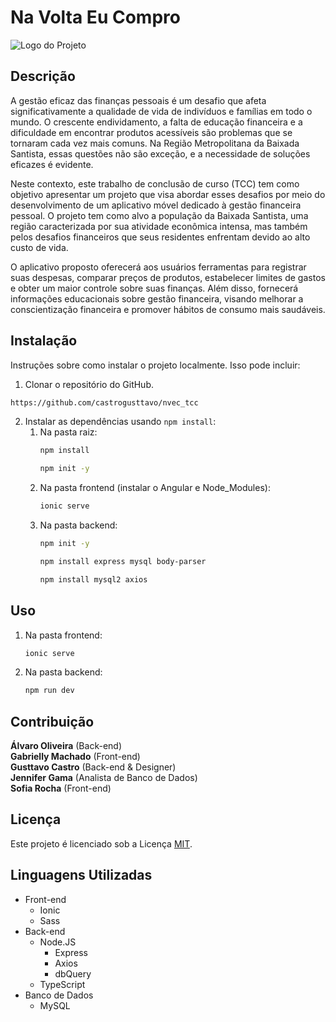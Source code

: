 # Na Volta Eu Compro

![Logo do Projeto](./frontend/src/assets/svg/logo.svg)

## Descrição

A gestão eficaz das finanças pessoais é um desafio que afeta significativamente a qualidade de vida de indivíduos e famílias em todo o mundo. O crescente endividamento, a falta de educação financeira e a dificuldade em encontrar produtos acessíveis são problemas que se tornaram cada vez mais comuns. Na Região Metropolitana da Baixada Santista, essas questões não são exceção, e a necessidade de soluções eficazes é evidente.

Neste contexto, este trabalho de conclusão de curso (TCC) tem como objetivo apresentar um projeto que visa abordar esses desafios por meio do desenvolvimento de um aplicativo móvel dedicado à gestão financeira pessoal. O projeto tem como alvo a população da Baixada Santista, uma região caracterizada por sua atividade econômica intensa, mas também pelos desafios financeiros que seus residentes enfrentam devido ao alto custo de vida.

O aplicativo proposto oferecerá aos usuários ferramentas para registrar suas despesas, comparar preços de produtos, estabelecer limites de gastos e obter um maior controle sobre suas finanças. Além disso, fornecerá informações educacionais sobre gestão financeira, visando melhorar a conscientização financeira e promover hábitos de consumo mais saudáveis. 

## Instalação

Instruções sobre como instalar o projeto localmente. Isso pode incluir:

1. Clonar o repositório do GitHub.

```bash
https://github.com/castrogusttavo/nvec_tcc
```

2. Instalar as dependências usando `npm install`:
   1. Na pasta raiz:
        ```bash
        npm install
        ```
        ```bash
        npm init -y
        ```
   2. Na pasta frontend (instalar o Angular e Node_Modules):
        ```bash
        ionic serve
        ```
   3. Na pasta backend:
        ```bash
        npm init -y
        ```
        ```bash
        npm install express mysql body-parser
        ```
        ```bash
        npm install mysql2 axios
        ```

## Uso
   1. Na pasta frontend:
        ```bash
        ionic serve
        ```
   2. Na pasta backend:
        ```bash
        npm run dev
        ```
    

## Contribuição

__Álvaro Oliveira__ (Back-end) <br/>
__Gabrielly Machado__ (Front-end) <br/>
__Gusttavo Castro__ (Back-end & Designer) <br/>
__Jennifer Gama__ (Analista de Banco de Dados) <br/>
__Sofia Rocha__ (Front-end) <br/>

## Licença

Este projeto é licenciado sob a Licença [MIT](./LICENSE).

## Linguagens Utilizadas
 - Front-end
   - Ionic
   - Sass
 - Back-end
   - Node.JS
     - Express
     - Axios
     - dbQuery
   - TypeScript
 - Banco de Dados
   - MySQL
